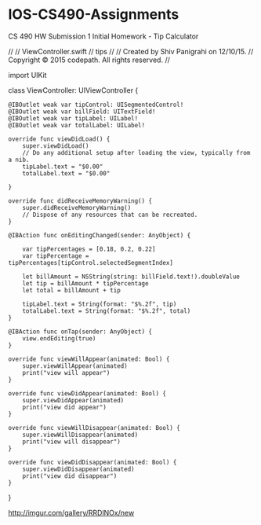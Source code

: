 # IOS-CS490-Assignments
CS 490 HW Submission 1
Initial Homework - Tip Calculator

//
//  ViewController.swift
//  tips
//
//  Created by Shiv Panigrahi on 12/10/15.
//  Copyright © 2015 codepath. All rights reserved.
//

import UIKit

class ViewController: UIViewController {

    @IBOutlet weak var tipControl: UISegmentedControl!
    @IBOutlet weak var billField: UITextField!
    @IBOutlet weak var tipLabel: UILabel!
    @IBOutlet weak var totalLabel: UILabel!
    
    override func viewDidLoad() {
        super.viewDidLoad()
        // Do any additional setup after loading the view, typically from a nib.
        tipLabel.text = "$0.00"
        totalLabel.text = "$0.00"
        
    }

    override func didReceiveMemoryWarning() {
        super.didReceiveMemoryWarning()
        // Dispose of any resources that can be recreated.
    }

    @IBAction func onEditingChanged(sender: AnyObject) {
        
        var tipPercentages = [0.18, 0.2, 0.22]
        var tipPercentage = tipPercentages[tipControl.selectedSegmentIndex]
       
        let billAmount = NSString(string: billField.text!).doubleValue
        let tip = billAmount * tipPercentage
        let total = billAmount + tip
        
        tipLabel.text = String(format: "$%.2f", tip)
        totalLabel.text = String(format: "$%.2f", total)
    }

    @IBAction func onTap(sender: AnyObject) {
        view.endEditing(true)
    }
    
    override func viewWillAppear(animated: Bool) {
        super.viewWillAppear(animated)
        print("view will appear")
    }
    
    override func viewDidAppear(animated: Bool) {
        super.viewDidAppear(animated)
        print("view did appear")
    }
    
    override func viewWillDisappear(animated: Bool) {
        super.viewWillDisappear(animated)
        print("view will disappear")
    }
    
    override func viewDidDisappear(animated: Bool) {
        super.viewDidDisappear(animated)
        print("view did disappear")
    }
}

http://imgur.com/gallery/RRDlNOx/new
